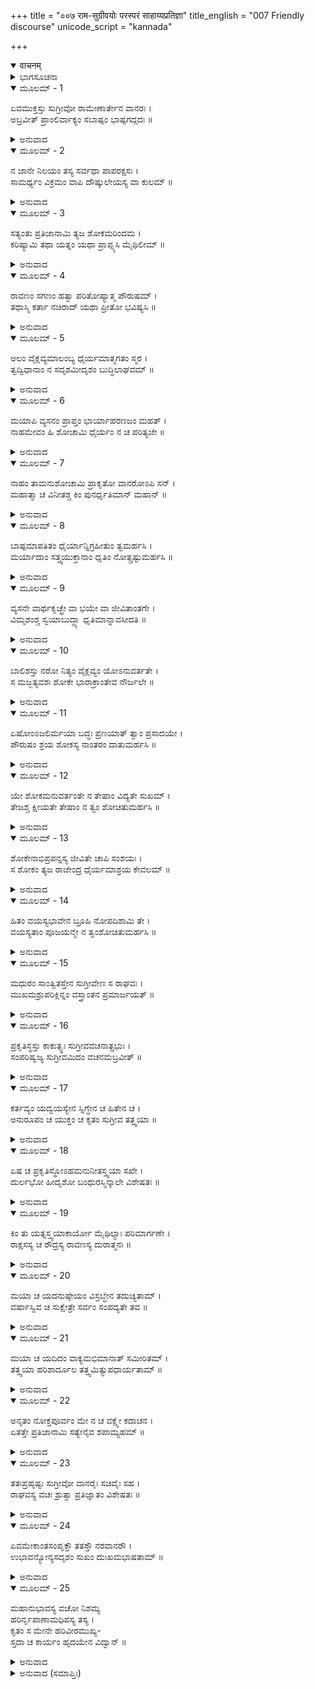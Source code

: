 +++
title = "००७ राम-सुग्रीवयोः परस्परं साहाय्यप्रतिज्ञा"
title_english = "007 Friendly discourse"
unicode_script = "kannada"

+++
<details open><summary>वाचनम्</summary>

<div class="audioEmbed"  caption="श्रीराम-हरिसीताराममूर्ति-घनपाठिभ्यां वचनम्" src="https://archive.org/download/Ramayana-recitation-Sriram-harisItArAmamUrti-Ghanapaati-v2/Kanda_4/Kanda_4_KSK-007-Rama_Sugreevayoho_Sahayya_Prathigna_0.mp3"></div>
</details>



<details><summary>ಭಾಗಸೂಚನಾ</summary>

ಸುಗ್ರೀವನು ಶ್ರೀರಾಮನನ್ನು ಸಮಾಧಾನಗೊಳಿಸುವುದು, ಸುಗ್ರೀವನ ಕಾರ್ಯವು ಸಿದ್ಧಿಸುವುದೆಂದು ಶ್ರೀರಾಮನು ಆಶ್ವಾಸನೆಯನ್ನಿತ್ತುದು
</details>

<details open><summary>ಮೂಲಮ್ - 1</summary>

ಏವಮುಕ್ತಸ್ತು ಸುಗ್ರೀವೋ ರಾಮೇಣಾರ್ತೇನ ವಾನರಃ ।  
ಅಬ್ರವೀತ್ ಪ್ರಾಂಲಿರ್ವಾಕ್ಯಂ ಸಬಾಷ್ಪಂ ಭಾಷ್ಪಗದ್ಗದಃ ॥
</details>

<details><summary>ಅನುವಾದ</summary>

ಶೋಕಪೀಡಿತನಾದ ಶ್ರೀರಾಮನು ಹೀಗೆ ಹೇಳಿದಾಗ ವಾನರರಾಜ ಸುಗ್ರೀವನ ಕಣ್ಣುಗಳಲ್ಲಿ ನೀರು ತುಂಬಿ ಅವನು ಕೈಮುಗಿದುಕೊಂಡು ಅಶ್ರುಗದ್ಗದನಾಗಿ ಈ ಪ್ರಕಾರ ನುಡಿದನು.॥1॥
</details>

<details open><summary>ಮೂಲಮ್ - 2</summary>

ನ ಜಾನೇ ನಿಲಯಂ ತಸ್ಯ ಸರ್ವಥಾ ಪಾಪರಕ್ಷಸಃ ।  
ಸಾಮರ್ಥ್ಯಂ ವಿಕ್ರಮಂ ವಾಪಿ ದೌಷ್ಕುಲೇಯಸ್ಯ ವಾ ಕುಲಮ್ ॥
</details>

<details><summary>ಅನುವಾದ</summary>

ಪ್ರಭೋ! ನೀಚ ಕುಲದಲ್ಲಿ ಹುಟ್ಟಿದ ಆ ಪಾಪಾತ್ಮಾ ರಾಕ್ಷಸನ ಗುಪ್ತ ನಿವಾಸವು ಎಲ್ಲಿದೆ, ಅವನಲ್ಲಿ ಎಷ್ಟು ಶಕ್ತಿ ಇದೆ, ಅವನ ಪರಾಕ್ರಮ ಎಂತಹುದು? ಅಥವಾ ಅವನು ಯಾವ ವಂಶದವನು? ಇದೆಲ್ಲವನ್ನು ನಾನು ಸರ್ವಥಾ ತಿಳಿದಿಲ್ಲ.॥2॥
</details>

<details open><summary>ಮೂಲಮ್ - 3</summary>

ಸತ್ಯಂತು ಪ್ರತಿಜಾನಾಮಿ ತ್ಯಜ ಶೋಕಮರಿಂದಮ ।  
ಕರಿಷ್ಯಾಮಿ ತಥಾ ಯತ್ನಂ ಯಥಾ ಪ್ರಾಪ್ಸ್ಯಸಿ ಮೈಥಿಲೀಮ್ ॥
</details>

<details><summary>ಅನುವಾದ</summary>

ಆದರೆ ನಿನ್ನ ಮುಂದೆ ಸತ್ಯಪ್ರತಿಜ್ಞೆ ಮಾಡಿ-‘ಮಿಥಿಲೇಶ ಕುಮಾರೀ ಸೀತೆಯು ನಿನಗೆ ದೊರಕುವಂತೆ ನಾನು ಪ್ರಯತ್ನ ಮಾಡುವೆನು’ ಎಂದು ಹೇಳುತ್ತೇನೆ. ಅದಕ್ಕಾಗಿ ಶತ್ರುದಮನ ವೀರನೇ! ನೀನು ಶೋಕವನ್ನು ತ್ಯಜಿಸು.॥3॥
</details>

<details open><summary>ಮೂಲಮ್ - 4</summary>

ರಾವಣಂ ಸಗಣಂ ಹತ್ವಾ ಪರಿತೋಷ್ಯಾತ್ಮ ಪೌರುಷಮ್ ।  
ತಥಾಸ್ಮಿ ಕರ್ತಾ ನಚಿರಾದ್ ಯಥಾ ಪ್ರೀತೋ ಭವಿಷ್ಯಸಿ ॥
</details>

<details><summary>ಅನುವಾದ</summary>

ನಾನು ನಿನ್ನ ಸಂತೋಷಕ್ಕಾಗಿ ಸೈನಿಕರ ಸಹಿತ ರಾವಣನ ವಧೆ ಮಾಡಿ ನನ್ನ ಪುರುಷಾರ್ಥವನ್ನು ಪ್ರಕಟಿಸುವೆನು, ಅದರಿಂದ ನೀನು ಬೇಗನೇ ಪ್ರಸನ್ನನಾಗುವೆ.॥4॥
</details>

<details open><summary>ಮೂಲಮ್ - 5</summary>

ಅಲಂ ವೈಕ್ಲವ್ಯಮಾಲಂಬ್ಯ ಧೈರ್ಯಮಾತ್ಮಗತಂ ಸ್ಮರ ।  
ತ್ವದ್ವಿಧಾನಾಂ ನ ಸದೃಶಮೀದೃಶಂ ಬುದ್ಧಿಲಾಘವಮ್ ॥
</details>

<details><summary>ಅನುವಾದ</summary>

ಇಂತಹ ವ್ಯಾಕುಲತೆ ಮನಸ್ಸಿಗೆ ತರುವುದು ವ್ಯರ್ಥವಾಗಿದೆ. ನಿನ್ನ ಹೃದಯದಲ್ಲಿ ಸ್ವಾಭಾವಿಕವಾಗಿ ಇರುವ ಧೈರ್ಯವನ್ನು ಸ್ಮರಿಸಿಕೋ. ಈ ರೀತಿಯ ಬುದ್ಧಿ ಮತ್ತು ವಿಚಾರವನ್ನು ಹಗುರಾಗಿಸುವುದು-ಅದರ ಸಹಜ ಗಂಭೀರತೆಯನ್ನು ಕಳೆದುಕೊಳ್ಳುವುದು ನಿನ್ನಂತಹ ಮಹಾಪುರುಷನಿಗೆ ಉಚಿತವಾಗಿಲ್ಲ.॥5॥
</details>

<details open><summary>ಮೂಲಮ್ - 6</summary>

ಮಯಾಪಿ ವ್ಯಸನಂ ಪ್ರಾಪ್ತಂ ಭಾರ್ಯಾಹರಣಜಂ ಮಹತ್ ।  
ನಾಹಮೇವಂ ಹಿ ಶೋಚಾಮಿ ಧೈರ್ಯಂ ನ ಚ ಪರಿತ್ಯಜೇ ॥
</details>

<details><summary>ಅನುವಾದ</summary>

ನನಗೂ ಕೂಡ ಪತ್ನಿಯ ವಿರಹದ ಮಹಾಕಷ್ಟ ಪ್ರಾಪ್ತವಾಗಿದೆ, ಆದರೆ ನಾನು ಈ ಪ್ರಕಾರ ಶೋಕಿಸುವುದಿಲ್ಲ; ಧೈರ್ಯವನ್ನು ಬಿಡುವುದಿಲ್ಲ.॥6॥
</details>

<details open><summary>ಮೂಲಮ್ - 7</summary>

ನಾಹಂ ತಾಮನುಶೋಚಾಮಿ ಪ್ರಾಕೃತೋ ವಾನರೋಽಪಿ ಸನ್ ।  
ಮಹಾತ್ಮಾ ಚ ವಿನೀತಶ್ಚ ಕಿಂ ಪುನರ್ಧೃತಿಮಾನ್ ಮಹಾನ್ ॥
</details>

<details><summary>ಅನುವಾದ</summary>

ನಾನೊಬ್ಬ ಸಾಧಾರಣ ವಾನರನಾಗಿದ್ದರೂ ನನ್ನ ಪತ್ನಿಗಾಗಿ ನಿರಂತರ ಶೋಕಿಸುವುದಿಲ್ಲ ಮತ್ತೆ ನಿನ್ನಂತಹ ಮಹಾತ್ಮಾ, ಸುಶಿಕ್ಷಿತ, ಧೈರ್ಯವಂತ ಮಹಾಪುರುಷನು ಶೋಕಿಸಿದರೆ ಇದಕ್ಕೇನು ಹೇಳುವುದು.॥7॥
</details>

<details open><summary>ಮೂಲಮ್ - 8</summary>

ಬಾಷ್ಪಮಾಪತಿತಂ ಧೈರ್ಯಾನ್ನಿಗ್ರಹೀತುಂ ತ್ವಮರ್ಹಸಿ ।  
ಮರ್ಯಾದಾಂ ಸತ್ತ್ವಯುಕ್ತಾನಾಂ ಧೃತಿಂ ನೋತ್ಸ್ರಷ್ಟುಮರ್ಹಸಿ ॥
</details>

<details><summary>ಅನುವಾದ</summary>

ನೀನು ಧೈರ್ಯಧರಿಸಿ ಈ ಉದುರುತ್ತಿರುವ ಕಂಬನಿಯನ್ನು ತಡೆಯಬೇಕು. ಸಾತ್ತ್ವಿಕ ಪುರುಷರ ಮರ್ಯಾದೆ ಮತ್ತು ಧೈರ್ಯವನ್ನು ತ್ಯಜಿಸಬೇಡ.॥8॥
</details>

<details open><summary>ಮೂಲಮ್ - 9</summary>

ವ್ಯಸನೇ ವಾರ್ಥಕೃಚ್ಛ್ರೇ ವಾ ಭಯೇ ವಾ ಜೀವಿತಾಂತಗೇ ।  
ವಿಮೃಶಂಶ್ಚ ಸ್ವಯಾಬುದ್ಧ್ಯಾ ಧೃತಿಮಾನ್ನಾವಸೀದತಿ ॥
</details>

<details><summary>ಅನುವಾದ</summary>

(ಆತ್ಮೀಯ ಜನರ ವಿಯೋಗಾದಿಗಳಿಂದ ಆಗುವ) ಶೋಕದಲ್ಲಿ, ಆರ್ಥಿಕ ಸಂಕಟದಲ್ಲಿ ಅಥವಾ ಪ್ರಾಣಾಂತಕಾರಿ ಭಯ ಉಂಟಾದರೂ, ತನ್ನ ಬುದ್ಧಿಯಿಂದ ದುಃಖದ ನಿವಾರಣೆಯ ಉಪಾಯದ ವಿಚಾರ ಮಾಡುತ್ತಾ ಧೈರ್ಯಧರಿಸುವವನು ಕಷ್ಟ ಅನುಭವಿಸುವುದಿಲ್ಲ.॥9॥
</details>

<details open><summary>ಮೂಲಮ್ - 10</summary>

ಬಾಲಿಶಸ್ತು ನರೋ ನಿತ್ಯಂ ವೈಕ್ಲವ್ಯಂ ಯೋಽನುವರ್ತತೇ ।  
ಸ ಮಜ್ಜತ್ಯವಶಃ ಶೋಕೇ ಭಾರಾಕ್ರಾಂತೇವ ನೌರ್ಜಲೇ ॥
</details>

<details><summary>ಅನುವಾದ</summary>

ಸದಾ ಗಾಬರಿಗೊಂಡ ಮೂಢ ಮಾನವನು ಭಾರದಿಂದ ನೀರಿನಲ್ಲಿ ಮುಳುಗಿದ ನೌಕೆಯಂತೆ ಶೋಕದಲ್ಲಿ ವಿವಶನಾಗಿ ಮುಳುಗಿಹೋಗುತ್ತಾನೆ.॥10॥
</details>

<details open><summary>ಮೂಲಮ್ - 11</summary>

ಏಷೋಂಽಜಲಿರ್ಮಯಾ ಬದ್ಧಃ ಪ್ರಣಯಾತ್ ತ್ವಾಂ ಪ್ರಸಾದಯೇ ।  
ಪೌರುಷಂ ಶ್ರಯ ಶೋಕಸ್ಯ ನಾಂತರಂ ದಾತುಮರ್ಹಸಿ ॥
</details>

<details><summary>ಅನುವಾದ</summary>

ನಾನು ಕೈಮುಗಿಯುತ್ತೇನೆ. ನೀನು ಪ್ರಸನ್ನನಾಗು, ಪುರುಷಾರ್ಥವನ್ನು ಆಶ್ರಯಿಸು, ಶೋಕವು ತನ್ನ ಮೇಲೆ ಪ್ರಭಾವ ಬೀರಲು ಅವಕಾಶ ಕೊಡಬೇಡ ಎಂದು ಪ್ರೇಮಪೂರ್ವಕ ಪ್ರಾರ್ಥಿಸುತ್ತಿದ್ದೇನೆ.॥11॥
</details>

<details open><summary>ಮೂಲಮ್ - 12</summary>

ಯೇ ಶೋಕಮನುವರ್ತಂತೇ ನ ತೇಷಾಂ ವಿದ್ಯತೇ ಸುಖಮ್ ।  
ತೇಜಶ್ಚ ಕ್ಷೀಯತೇ ತೇಷಾಂ ನ ತ್ವಂ ಶೋಚಿತುಮರ್ಹಸಿ ॥
</details>

<details><summary>ಅನುವಾದ</summary>

ಶೋಕವನ್ನು ಅನುಸರಿಸುವವನಿಗೆ ಸುಖ ಸಿಗುವುದಿಲ್ಲ ಹಾಗೂ ಅವನ ತೇಜವು ಕ್ಷೀಣವಾಗುತ್ತದೆ; ಆದ್ದರಿಂದ ನೀನು ಶೋಕಮಾಡಬೇಡ.॥12॥
</details>

<details open><summary>ಮೂಲಮ್ - 13</summary>

ಶೋಕೇನಾಭಿಪ್ರಪನ್ನಸ್ಯ ಜೀವಿತೇ ಚಾಪಿ ಸಂಶಯಃ ।  
ಸ ಶೋಕಂ ತ್ಯಜ ರಾಜೇಂದ್ರ ಧೈರ್ಯಮಾಶ್ರಯ ಕೇವಲಮ್ ॥
</details>

<details><summary>ಅನುವಾದ</summary>

ರಾಜೇಂದ್ರನೇ! ಶೋಕದಿಂದ ಆಕ್ರಾಂತನಾದ ಮನುಷ್ಯನ ಜೀವನದಲ್ಲಿ ಅವನ ಪ್ರಾಣ ರಕ್ಷಣೆಯಲ್ಲಿಯೂ ಕೂಡ ಸಂಶಯ ಉಂಟಾಗುತ್ತದೆ. ಅದಕ್ಕಾಗಿ ನೀನು ಶೋಕವನ್ನು ತ್ಯಜಿಸು ಮತ್ತು ಧೈರ್ಯವನ್ನು ಆಶ್ರಯಿಸು.॥13॥
</details>

<details open><summary>ಮೂಲಮ್ - 14</summary>

ಹಿತಂ ವಯಸ್ಯಭಾವೇನ ಬ್ರೂಹಿ ನೋಪದಿಶಾಮಿ ತೇ ।  
ವಯಸ್ಯತಾಂ ಪೂಜಯನ್ಮೇ ನ ತ್ವಂಶೋಚಿತುಮರ್ಹಸಿ ॥
</details>

<details><summary>ಅನುವಾದ</summary>

ನಾನು ಮಿತ್ರತೆಯಿಂದಾಗಿ ಹಿತದ ಸಲಹೆ ಕೊಡುತ್ತೇನೆ; ನಿನಗೆ ಉಪದೇಶ ಕೊಡುತ್ತಿಲ್ಲ. ನೀನು ನನ್ನ ಮೈತ್ರಿಯನ್ನು ಆದರಿಸುತ್ತಾ ಎಂದಿಗೂ ಶೋಕ ಮಾಡಬೇಡ.॥14॥
</details>

<details open><summary>ಮೂಲಮ್ - 15</summary>

ಮಧುರಂ ಸಾಂತ್ವಿತಸ್ತೇನ ಸುಗ್ರೀವೇಣ ಸ ರಾಘವಃ ।  
ಮುಖಮಶ್ರುಪರಿಕ್ಲಿನ್ನಂ ವಸ್ತ್ರಾಂತನ ಪ್ರಮಾರ್ಜಯತ್ ॥
</details>

<details><summary>ಅನುವಾದ</summary>

ಸುಗ್ರೀವನು ಮಧುರವಾಣಿಯಿಂದ ಈ ಪ್ರಕಾರ ಸಾಂತ್ವನಪಡಿಸಿದಾಗ ಶ್ರೀರಘುನಾಥನು ಕಂಬನಿಯಿಂದ ಒದ್ದೆಯಾದ ತನ್ನ ಮುಖವನ್ನು ವಸ್ತ್ರದ ತುದಿಯಿಂದ ಒರೆಸಿಕೊಂಡನು.॥15॥
</details>

<details open><summary>ಮೂಲಮ್ - 16</summary>

ಪ್ರಕೃತಿಸ್ಥಸ್ತು ಕಾಕುತ್ಸ್ಥಃ ಸುಗ್ರೀವವಚನಾತ್ಪ್ರಭುಃ ।  
ಸಂಪರಿಷ್ವಜ್ಯ ಸುಗ್ರೀವಮಿದಂ ವಚನಮಬ್ರವೀತ್ ॥
</details>

<details><summary>ಅನುವಾದ</summary>

ಸುಗ್ರೀವನ ಮಾತಿನಿಂದ ಶೋಕವನ್ನು ತ್ಯಜಿಸಿ ಸ್ವಸ್ಥಚಿತ್ತನಾಗಿ ಕಕುತ್ಥ್ಸಕುಲಭೂಷಣ ಭಗವಾನ್ ಶ್ರೀರಾಮನು ಮಿತ್ರವರ ಸುಗ್ರೀವನನ್ನು ಎದೆಗಪ್ಪಿಕೊಂಡು, ಹೀಗೆ ಹೇಳಿದನು.॥16॥
</details>

<details open><summary>ಮೂಲಮ್ - 17</summary>

ಕರ್ತವ್ಯಂ ಯದ್ವಯಸ್ಯೇನ ಸ್ನಿಗ್ಧೇನ ಚ  ಹಿತೇನ ಚ ।  
ಅನುರೂಪಂ ಚ ಯುಕ್ತಂ ಚ ಕೃತಂ ಸುಗ್ರೀವ ತತ್ತ್ವಯಾ ॥
</details>

<details><summary>ಅನುವಾದ</summary>

ಸುಗ್ರೀವನೇ! ಒಬ್ಬ ಸ್ನೇಹಿತ, ಹಿತೈಷಿಯು ಮಾಡಬೇಕಾದುದನ್ನು ನೀನು ಮಾಡಿರುವೆ. ನಿನ್ನ ಕಾರ್ಯವು ಸರ್ವಥಾ ಉಚಿತವಾಗಿದೆ, ನಿನಗೆ ಯೋಗ್ಯವಾಗಿದೆ.॥17॥
</details>

<details open><summary>ಮೂಲಮ್ - 18</summary>

ಏಷ ಚ ಪ್ರಕೃತಿಸ್ಥೋಽಹಮನುನೀತಸ್ತ್ವಯಾ ಸಖೇ ।  
ದುರ್ಲಭೋ ಹೀದೃಶೋ ಬಂಧುರಸ್ಮಿನ್ಕಾಲೇ ವಿಶೇಷತಃ ॥
</details>

<details><summary>ಅನುವಾದ</summary>

ಸಖನೇ! ನಿನ್ನ ಆಶ್ವಾಸನೆಯಿಂದ ನನ್ನ ಎಲ್ಲ ಚಿಂತೆಗಳು ಹೊರಟುಹೋಗಿವೆ. ಈಗ ನಾನು ಪೂರ್ಣಸ್ವಸ್ಥನಾಗಿದ್ದೇನೆ. ನಿನ್ನಂತಹ ಬಂಧುವು ವಿಶೇಷವಾಗಿ ಇಂತಹ ಸಂಕಟ ಸಮಯದಲ್ಲಿ ಸಿಗುವುದು ಕಠಿಣವಾಗಿದೆ.॥18॥
</details>

<details open><summary>ಮೂಲಮ್ - 19</summary>

ಕಿಂ ತು ಯತ್ನಸ್ತ್ವಯಾಕಾರ್ಯೋ ಮೈಥಿಲ್ಯಾಃ ಪರಿಮಾರ್ಗಣೇ ।  
ರಾಕ್ಷಸಸ್ಯ ಚ ರೌದ್ರಸ್ಯ ರಾವಣಸ್ಯ ದುರಾತ್ಮನಃ ॥
</details>

<details><summary>ಅನುವಾದ</summary>

ಆದರೆ ನೀನು ಮಿಥಿಲೇಶಕುಮಾರಿ ಸೀತೆ ಮತ್ತು ರೌದ್ರರೂಪೀ ದುರಾತ್ಮಾ ರಾಕ್ಷಸ ರಾವಣನು ಎಲ್ಲಿರುವರು ಎಂಬುದನ್ನು ತಿಳಿಯಲು ಪ್ರಯತ್ನಿಸಬೇಕು.॥19॥
</details>

<details open><summary>ಮೂಲಮ್ - 20</summary>

ಮಯಾ ಚ ಯದನುಷ್ಠೇಯಂ ವಿಸ್ರಬ್ಧೇನ ತದುಚ್ಯತಾಮ್ ।  
ವರ್ಷಾಸ್ವಿವ ಚ ಸುಕ್ಷೇತ್ರೇ ಸರ್ವಂ ಸಂಪದ್ಯತೇ ತವ ॥
</details>

<details><summary>ಅನುವಾದ</summary>

ಜೊತೆಗೆ ಈಗ ನಿನಗಾಗಿ ನಾನೇನು ಮಾಡುವ ಆವಶ್ಯಕತೆ ಇದೆಯೋ ಅದನ್ನು ಸಂಕೋಚವಿಲ್ಲದೆ ತಿಳಿಸು. ಮಳೆಗಾಲದಲ್ಲಿ ಒಳ್ಳೆಯ ಹೊಲದಲ್ಲಿ ಬಿತ್ತಿದ ಬೀಜವು ಖಂಡಿತವಾಗಿ ಫಲಕೊಡುವಂತೆ, ನಿನ್ನ ಎಲ್ಲ ಮನೋರಥ ಸಫಲವಾಗುವುದು.॥20॥
</details>

<details open><summary>ಮೂಲಮ್ - 21</summary>

ಮಯಾ ಚ ಯದಿದಂ ವಾಕ್ಯಮಭಿಮಾನಾತ್ ಸಮೀರಿತಮ್ ।  
ತತ್ತ್ವಯಾ ಹರಿಶಾರ್ದೂಲ ತತ್ತ್ವಮಿತ್ಯುಪಧಾರ್ಯತಾಮ್ ॥
</details>

<details><summary>ಅನುವಾದ</summary>

ವಾನರ ಶ್ರೇಷ್ಠನೇ! ಅಭಿಮಾನಪೂರ್ವಕವಾಗಿ ನಾನು ಹೇಳಿದ ವಾಲಿಯ ವಧೆಯ ಮಾತನ್ನು ನೀನು ನಿಜವೆಂದು ತಿಳಿ.॥21॥
</details>

<details open><summary>ಮೂಲಮ್ - 22</summary>

ಅನೃತಂ ನೋಕ್ತಪೂರ್ವಂ ಮೇ ನ ಚ ವಕ್ಷ್ಯೇ ಕದಾಚನ ।  
ಏತತ್ತೇ ಪ್ರತಿಜಾನಾಮಿ ಸತ್ಯೇನೈವ ಶಪಾಮ್ಯಹಮ್ ॥
</details>

<details><summary>ಅನುವಾದ</summary>

ನಾನು ಮೊದಲು ಎಂದೂ ಸುಳ್ಳು ಹೇಳಲಿಲ್ಲ. ಭವಿಷ್ಯದಲ್ಲಿಯೂ ಎಂದೂ ಅಸತ್ಯ ಮಾತನಾಡಲಾರೆ. ಈಗ ಹೇಳಿದುದನ್ನು ಪೂರ್ಣಗೊಳಿಸಲು ಪ್ರತಿಜ್ಞೆ ಮಾಡುತ್ತೇನೆ. ನಿನಗೆ ವಿಶ್ವಾಸ ಉಂಟಾಗಲು ಸತ್ಯದ ಮೇಲೆ ಆಣೆ ಮಾಡುತ್ತೇನೆ.॥22॥
</details>

<details open><summary>ಮೂಲಮ್ - 23</summary>

ತತಃಪ್ರಹೃಷ್ಟಃ ಸುಗ್ರೀವೋ ವಾನರೈಃ ಸಚಿವೈಃ ಸಹ ।  
ರಾಘವಸ್ಯ ವಚಃ ಶ್ರುತ್ವಾ ಪ್ರತಿಜ್ಞಾತಂ ವಿಶೇಷತಃ ॥
</details>

<details><summary>ಅನುವಾದ</summary>

ಶ್ರೀರಘುನಾಥನ ಮಾತನ್ನು, ವಿಶೇಷವಾಗಿ ಅವನ ಪ್ರತಿಜ್ಞೆಯನ್ನು ಕೇಳಿ ತನ್ನ ವಾನರ ಮಂತ್ರಿಗಳೊಂದಿಗೆ ಸುಗ್ರೀವನಿಗೆ ಬಹಳ ಸಂತೋಷವಾಯಿತು.॥23॥
</details>

<details open><summary>ಮೂಲಮ್ - 24</summary>

ಏವಮೇಕಾಂತಸಂಪೃಕ್ತೌ  ತತಸ್ತೌ  ನರವಾನರೌ ।  
ಉಭಾವನ್ಯೋನ್ಯಸದೃಶಂ ಸುಖಂ ದುಃಖಮಭಾಷತಾಮ್ ॥
</details>

<details><summary>ಅನುವಾದ</summary>

ಹೀಗೆ ಏಕಾಂತದಲ್ಲಿ ಪರಸ್ಪರ ಹತ್ತಿರ ಕುಳಿತ್ತಿದ್ದ ಇಬ್ಬರೂ ನರ-ವಾನರರು (ಶ್ರೀರಾಮ- ಸುಗ್ರೀವರು) ಒಬ್ಬೊಬ್ಬರು ತಮಗೆ ಅನುರೂಪವಾದ ಸುಖ ಮತ್ತು ದುಃಖದ ಮಾತನ್ನು ಅಡಿದ್ದರು.॥24॥
</details>

<details open><summary>ಮೂಲಮ್ - 25</summary>

ಮಹಾನುಭಾವಸ್ಯ ವಚೋ ನಿಶಮ್ಯ  
ಹರಿರ್ನೃಪಾಣಾಮಧಿಪಸ್ಯ ತಸ್ಯ ।  
ಕೃತಂ ಸ ಮೇನೇ ಹರಿವೀರಮುಖ್ಯ-  
ಸ್ತದಾ ಚ ಕಾರ್ಯಂ ಹೃದಯೇನ ವಿದ್ವಾನ್ ॥
</details>

<details><summary>ಅನುವಾದ</summary>

ರಾಜಾಧಿರಾಜ ಮಹಾರಾಜ ಶ್ರೀರಘುನಾಥನ ಮಾತನ್ನು ಕೇಳಿ ವಾನರ ವೀರರ ಪ್ರಧಾನ, ವಿದ್ವಾಂಸ ಸುಗ್ರೀವನು ಆಗ ಮನಸ್ಸಿನಲ್ಲೇ ತನ್ನ ಕಾರ್ಯವು ಸಿದ್ದಿಸಿತು ಎಂದು ಅಂದುಕೊಂಡನು.॥25॥
</details>

<details><summary>ಅನುವಾದ (ಸಮಾಪ್ತಿಃ)</summary>

ಶ್ರೀ ವಾಲ್ಮೀಕಿವಿರಚಿತ ಆರ್ಷರಾಮಾಯಣ ಆದಿಕಾವ್ಯದ ಕಿಷ್ಕಿಂಧಾಕಾಂಡದ ಏಳನೆಯ ಸರ್ಗ ಸಂಪೂರ್ಣವಾಯಿತು.॥7॥
</details>
